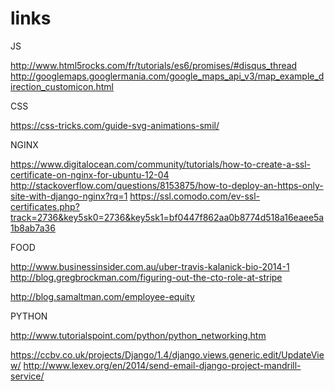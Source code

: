 # links

JS

http://www.html5rocks.com/fr/tutorials/es6/promises/#disqus_thread
http://googlemaps.googlermania.com/google_maps_api_v3/map_example_direction_customicon.html

CSS

https://css-tricks.com/guide-svg-animations-smil/


NGINX

https://www.digitalocean.com/community/tutorials/how-to-create-a-ssl-certificate-on-nginx-for-ubuntu-12-04
http://stackoverflow.com/questions/8153875/how-to-deploy-an-https-only-site-with-django-nginx?rq=1
https://ssl.comodo.com/ev-ssl-certificates.php?track=2736&key5sk0=2736&key5sk1=bf0447f862aa0b8774d518a16eaee5a1b8ab7a36



FOOD

http://www.businessinsider.com.au/uber-travis-kalanick-bio-2014-1
http://blog.gregbrockman.com/figuring-out-the-cto-role-at-stripe

http://blog.samaltman.com/employee-equity

PYTHON

http://www.tutorialspoint.com/python/python_networking.htm

https://ccbv.co.uk/projects/Django/1.4/django.views.generic.edit/UpdateView/
http://www.lexev.org/en/2014/send-email-django-project-mandrill-service/
